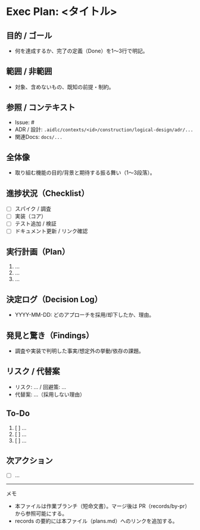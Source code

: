 # Exec Plan: <タイトル>

## 目的 / ゴール
- 何を達成するか、完了の定義（Done）を1〜3行で明記。

## 範囲 / 非範囲
- 対象、含めないもの、既知の前提・制約。

## 参照 / コンテキスト
- Issue: #<n>
- ADR / 設計: `.aidlc/contexts/<id>/construction/logical-design/adr/...`
- 関連Docs: `docs/...`

## 全体像
- 取り組む機能の目的/背景と期待する振る舞い（1〜3段落）。

## 進捗状況（Checklist）
- [ ] スパイク / 調査
- [ ] 実装（コア）
- [ ] テスト追加 / 検証
- [ ] ドキュメント更新 / リンク確認

## 実行計画（Plan）
1. ...
2. ...
3. ...

## 決定ログ（Decision Log）
- YYYY-MM-DD: どのアプローチを採用/却下したか、理由。

## 発見と驚き（Findings）
- 調査や実装で判明した事実/想定外の挙動/依存の課題。

## リスク / 代替案
- リスク: ... / 回避策: ...
- 代替案: ...（採用しない理由）

## To-Do
1. [ ] ...
2. [ ] ...
3. [ ] ...

## 次アクション
- [ ] ...

---
メモ
- 本ファイルは作業ブランチ（短命文書）。マージ後は PR（records/by-pr）から参照可能にする。
- records の要約には本ファイル（plans.md）へのリンクを追加する。
